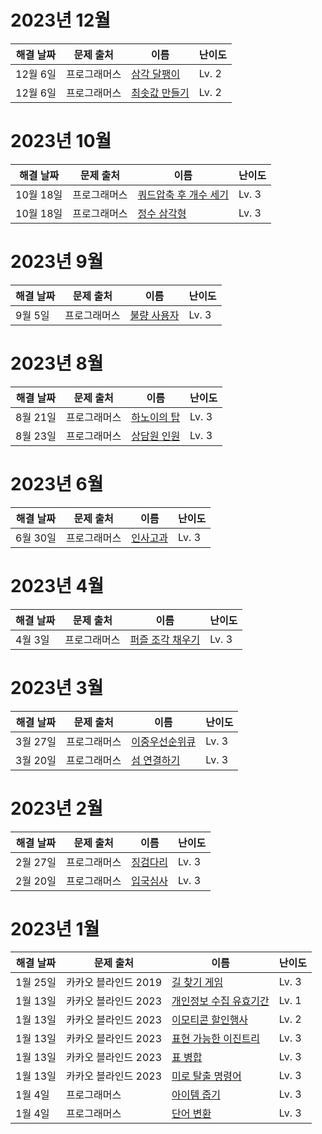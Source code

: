 # 2023년 12월

| 해결 날짜 | 문제 출처    | 이름                                                         | 난이도 |
| --------- | ------------ | ------------------------------------------------------------ | ------ |
| 12월 6일  | 프로그래머스 | [삼각 달팽이](https://school.programmers.co.kr/learn/courses/30/lessons/68645) |Lv. 2|
| 12월 6일  | 프로그래머스 | [최솟값 만들기](https://school.programmers.co.kr/learn/courses/30/lessons/12941) | Lv. 2  |

# 2023년 10월

| 해결 날짜 | 문제 출처    | 이름                                                                                     | 난이도 |
| --------- | ------------ | ---------------------------------------------------------------------------------------- | ------ |
| 10월 18일 | 프로그래머스 | [쿼드압축 후 개수 세기](https://school.programmers.co.kr/learn/courses/30/lessons/68936) | Lv. 3  |
| 10월 18일 | 프로그래머스 | [정수 삼각형](https://school.programmers.co.kr/learn/courses/30/lessons/43105)           | Lv. 3  |

# 2023년 9월

| 해결 날짜 | 문제 출처    | 이름                                                                           | 난이도 |
| --------- | ------------ | ------------------------------------------------------------------------------ | ------ |
| 9월 5일   | 프로그래머스 | [불량 사용자](https://school.programmers.co.kr/learn/courses/30/lessons/64064) | Lv. 3  |

# 2023년 8월

| 해결 날짜 | 문제 출처    | 이름                                                                            | 난이도 |
| --------- | ------------ | ------------------------------------------------------------------------------- | ------ |
| 8월 21일  | 프로그래머스 | [하노이의 탑](https://school.programmers.co.kr/learn/courses/30/lessons/12946)  | Lv. 3  |
| 8월 23일  | 프로그래머스 | [상담원 인원](https://school.programmers.co.kr/learn/courses/30/lessons/214288) | Lv. 3  |

# 2023년 6월

| 해결 날짜 | 문제 출처    | 이름                                                                         | 난이도 |
| --------- | ------------ | ---------------------------------------------------------------------------- | ------ |
| 6월 30일  | 프로그래머스 | [인사고과](https://school.programmers.co.kr/learn/courses/30/lessons/152995) | Lv. 3  |

# 2023년 4월

| 해결 날짜 | 문제 출처    | 이름                                                                                | 난이도 |
| --------- | ------------ | ----------------------------------------------------------------------------------- | ------ |
| 4월 3일   | 프로그래머스 | [퍼즐 조각 채우기](https://school.programmers.co.kr/learn/courses/30/lessons/84021) | Lv. 3  |

# 2023년 3월

| 해결 날짜 | 문제 출처    | 이름                                                                              | 난이도 |
| --------- | ------------ | --------------------------------------------------------------------------------- | ------ |
| 3월 27일  | 프로그래머스 | [이중우선순위큐](https://school.programmers.co.kr/learn/courses/30/lessons/42628) | Lv. 3  |
| 3월 20일  | 프로그래머스 | [섬 연결하기](https://school.programmers.co.kr/learn/courses/30/lessons/42861)    | Lv. 3  |

# 2023년 2월

| 해결 날짜 | 문제 출처    | 이름                                                                                            | 난이도 |
| --------- | ------------ | ----------------------------------------------------------------------------------------------- | ------ |
| 2월 27일  | 프로그래머스 | [징검다리](https://school.programmers.co.kr/learn/courses/30/lessons/43236?language=javascript) | Lv. 3  |
| 2월 20일  | 프로그래머스 | [입국심사](https://school.programmers.co.kr/learn/courses/30/lessons/43238?language=javascript) | Lv. 3  |

# 2023년 1월

| 해결 날짜 | 문제 출처            | 이름                                                                                       | 난이도 |
| --------- | -------------------- | ------------------------------------------------------------------------------------------ | ------ |
| 1월 25일  | 카카오 블라인드 2019 | [길 찾기 게임](https://school.programmers.co.kr/learn/courses/30/lessons/42892)            | Lv. 3  |
| 1월 13일  | 카카오 블라인드 2023 | [개인정보 수집 유효기간](https://school.programmers.co.kr/learn/courses/30/lessons/150370) | Lv. 1  |
| 1월 13일  | 카카오 블라인드 2023 | [이모티콘 할인행사](https://school.programmers.co.kr/learn/courses/30/lessons/150368)      | Lv. 2  |
| 1월 13일  | 카카오 블라인드 2023 | [표현 가능한 이진트리](https://school.programmers.co.kr/learn/courses/30/lessons/150367)   | Lv. 3  |
| 1월 13일  | 카카오 블라인드 2023 | [표 병합](https://school.programmers.co.kr/learn/courses/30/lessons/150366)                | Lv. 3  |
| 1월 13일  | 카카오 블라인드 2023 | [미로 탈출 명령어](https://school.programmers.co.kr/learn/courses/30/lessons/150365)       | Lv. 3  |
| 1월 4일   | 프로그래머스         | [아이템 줍기](https://school.programmers.co.kr/learn/courses/30/lessons/87694)             | Lv. 3  |
| 1월 4일   | 프로그래머스         | [단어 변환](https://school.programmers.co.kr/learn/courses/30/lessons/43163)               | Lv. 3  |
